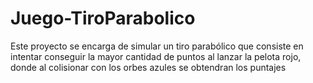 # Juego-TiroParabolico

Este proyecto se encarga de simular un tiro parabólico que consiste en intentar conseguir la mayor cantidad de puntos al lanzar la pelota rojo, donde al colisionar con los orbes azules se obtendran los puntajes
